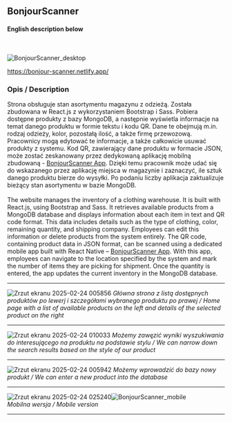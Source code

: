 ## BonjourScanner
#### English description below

<br>

![BonjourScanner_desktop](https://github.com/user-attachments/assets/f2ea0b24-689f-4890-8f7b-5aded69327d1)

https://bonjour-scanner.netlify.app/
### Opis / Description

Strona obsługuje stan asortymentu magazynu z odzieżą. Została zbudowana w React.js z wykorzystaniem Bootstrap i Sass. Pobiera dostępne produkty z bazy MongoDB, a następnie wyświetla informacje na temat danego produktu w formie tekstu i kodu QR. Dane te obejmują m.in. rodzaj odzieży, kolor, pozostałą ilość, a także firmę przewozową. Pracownicy mogą edytować te informacje, a także całkowicie usuwać produkty z systemu. Kod QR, zawierający dane produktu w formacie JSON, może zostać zeskanowany przez dedykowaną aplikację mobilną zbudowaną - [BonjourScanner App](https://github.com/Kicknee/bonjourScannerApp). Dzięki temu pracownik może udać się do wskazanego przez aplikację miejsca w magazynie i zaznaczyć, ile sztuk danego produktu bierze do wysyłki. Po podaniu liczby aplikacja zaktualizuje bieżący stan asortymentu w bazie MongoDB.
<br><br>
The website manages the inventory of a clothing warehouse. It is built with React.js, using Bootstrap and Sass. It retrieves available products from a MongoDB database and displays information about each item in text and QR code format. This data includes details such as the type of clothing, color, remaining quantity, and shipping company. Employees can edit this information or delete products from the system entirely. The QR code, containing product data in JSON format, can be scanned using a dedicated mobile app built with React Native – [BonjourScanner App](https://github.com/Kicknee/bonjourScannerApp). With this app, employees can navigate to the location specified by the system and mark the number of items they are picking for shipment. Once the quantity is entered, the app updates the current inventory in the MongoDB database.

---

![Zrzut ekranu 2025-02-24 005856](https://github.com/user-attachments/assets/e1cba6b4-d2c6-48e8-807f-b60257bc6716)
*Główna strona z listą dostępnych produktów po lewerj i szczegółami wybranego produktu po prawej / Home page with a list of available products on the left and details of the selected product on the right*

---

![Zrzut ekranu 2025-02-24 010033](https://github.com/user-attachments/assets/756e5c38-784d-44ef-9993-69d30a14c556)
*Możemy zawęzić wyniki wyszukiwania do interesującego na produktu na podstawie stylu / We can narrow down the search results based on the style of our product*

---

![Zrzut ekranu 2025-02-24 005942](https://github.com/user-attachments/assets/3b5589e9-23af-493a-aa57-2446cf423e81)
*Możemy wprowadzić do bazy nowy produkt / We can enter a new product into the database*

---

![Zrzut ekranu 2025-02-24 025240](https://github.com/user-attachments/assets/20ac6a78-d1a7-4d96-be9d-e714875cc55a)![BonjourScanner_mobile](https://github.com/user-attachments/assets/4b7d4ac1-96fb-47d4-8af8-414902bb3791)
<br>*Mobilna wersja / Mobile version*

---
